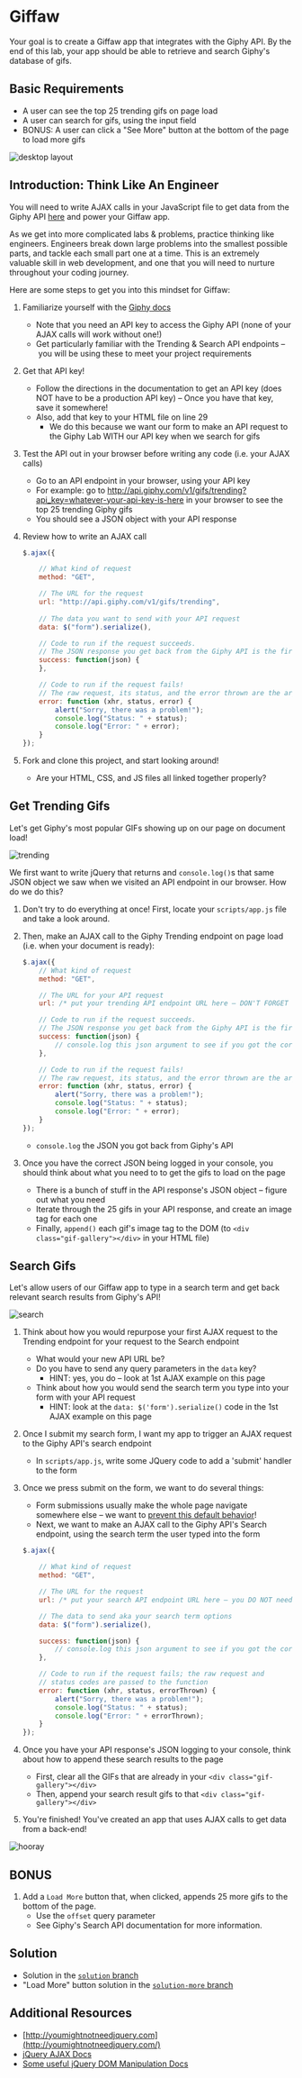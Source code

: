 # Giffaw

Your goal is to create a Giffaw app that integrates with the Giphy API. By the end of this lab, your app should be able to retrieve and search Giphy's database of gifs.

## Basic Requirements

* A user can see the top 25 trending gifs on page load 
* A user can search for gifs, using the input field
* BONUS: A user can click a "See More" button at the bottom of the page to load more gifs

![desktop layout](https://cloud.githubusercontent.com/assets/3010270/13936044/2ffadf60-ef78-11e5-95c5-55b8aefe68d6.png)

## Introduction: Think Like An Engineer

You will need to write AJAX calls in your JavaScript file to get data from the Giphy API [here](http://developers.giphy.com/) and power your Giffaw app.

As we get into more complicated labs & problems, practice thinking like engineers. Engineers break down large problems into the smallest possible parts, and tackle each small part one at a time. This is an extremely valuable skill in web development, and one that you will need to nurture throughout your coding journey.

Here are some steps to get you into this mindset for Giffaw:

1. Familiarize yourself with the [Giphy docs](https://developers.giphy.com/docs/)
	- Note that you need an API key to access the Giphy API (none of your AJAX calls will work without one!)
	- Get particularly familiar with the Trending & Search API endpoints – you will be using these to meet your project requirements

1. Get that API key!
	- Follow the directions in the documentation to get an API key (does NOT have to be a production API key)
	– Once you have that key, save it somewhere!
	- Also, add that key to your HTML file on line 29
		- We do this because we want our form to make an API request to the Giphy Lab WITH our API key when we search for gifs

1. Test the API out in your browser before writing any code (i.e. your AJAX calls)
	- Go to an API endpoint in your browser, using your API key
	- For example: go to http://api.giphy.com/v1/gifs/trending?api_key=whatever-your-api-key-is-here in your browser to see the top 25 trending Giphy gifs
	- You should see a JSON object with your API response

1. Review how to write an AJAX call
	```js
	$.ajax({

		// What kind of request
		method: "GET",

		// The URL for the request
		url: "http://api.giphy.com/v1/gifs/trending",
		
		// The data you want to send with your API request 
		data: $("form").serialize(),

		// Code to run if the request succeeds.
		// The JSON response you get back from the Giphy API is the first argument in your success function.
		success: function(json) {
		},

		// Code to run if the request fails!
		// The raw request, its status, and the error thrown are the arguments passed to your error function.
		error: function (xhr, status, error) {
			alert("Sorry, there was a problem!");
			console.log("Status: " + status);
			console.log("Error: " + error);
		}
	});
	```

1. Fork and clone this project, and start looking around!
	- Are your HTML, CSS, and JS files all linked together properly?

## Get Trending Gifs
Let's get Giphy's most popular GIFs showing up on our page on document load!

![trending](https://media0.giphy.com/media/3o7aTHbH39h8xYePza/giphy.gif)

We first want to write jQuery that returns and `console.log()`s that same JSON object we saw when we visited an API endpoint in our browser. How do we do this?

1. Don't try to do everything at once! First, locate your `scripts/app.js` file and take a look around.

1. Then, make an AJAX call to the Giphy Trending endpoint on page load (i.e. when your document is ready):
	
	```js
	$.ajax({
		// What kind of request
		method: "GET",

		// The URL for your API request
		url: /* put your trending API endpoint URL here – DON'T FORGET YOUR API KEY!] */,

		// Code to run if the request succeeds.
		// The JSON response you get back from the Giphy API is the first argument in your success function.
		success: function(json) {
			// console.log this json argument to see if you got the correct data!
		},

		// Code to run if the request fails!
		// The raw request, its status, and the error thrown are the arguments passed to your error function.
		error: function (xhr, status, error) {
			alert("Sorry, there was a problem!");
			console.log("Status: " + status);
			console.log("Error: " + error);
		}
	});
	```
	
	- `console.log` the JSON you got back from Giphy's API
	
1. Once you have the correct JSON being logged in your console, you should think about what you need to to get the gifs to load on the page
	- There is a bunch of stuff in the API response's JSON object – figure out what you need
	- Iterate through the 25 gifs in your API response, and create an image tag for each one
	- Finally, `append()` each gif's image tag to the DOM (to `<div class="gif-gallery"></div>` in your HTML file)


## Search Gifs
Let's allow users of our Giffaw app to type in a search term and get back relevant search results from Giphy's API!

![search](https://media0.giphy.com/media/l3q2PZSVUUEsajBIY/giphy.gif)

1. Think about how you would repurpose your first AJAX request to the Trending endpoint for your request to the Search endpoint
	- What would your new API URL be? 
	- Do you have to send any query parameters in the `data` key? 
		- HINT: yes, you do – look at 1st AJAX example on this page
	- Think about how you would send the search term you type into your form with your API request
		- HINT: look at the `data: $('form').serialize()` code in the 1st AJAX example on this page

1. Once I submit my search form, I want my app to trigger an AJAX request to the Giphy API's search endpoint
	- In `scripts/app.js`, write some JQuery code to add a 'submit' handler to the form

1. Once we press submit on the form, we want to do several things: 
	- Form submissions usually make the whole page navigate somewhere else – we want to [prevent this default behavior](https://api.jquery.com/event.preventdefault/)! 
	- Next, we want to make an AJAX call to the Giphy API's Search endpoint, using the search term the user typed into the form
	
	```js
	$.ajax({

		// What kind of request
		method: "GET",

		// The URL for the request
		url: /* put your search API endpoint URL here – you DO NOT need your API key for this URL, because it's already in your HTML form!] */,

		// The data to send aka your search term options
		data: $("form").serialize(),

		success: function(json) {
			// console.log this json argument to see if you got the correct data!
		},

		// Code to run if the request fails; the raw request and
		// status codes are passed to the function
		error: function (xhr, status, errorThrown) {
			alert("Sorry, there was a problem!");
			console.log("Status: " + status);
			console.log("Error: " + errorThrown);
		}
	});
	```

1. Once you have your API response's JSON logging to your console, think about how to append these search results to the page
	- First, clear all the GIFs that are already in your `<div class="gif-gallery"></div>`
	- Then, append your search result gifs to that `<div class="gif-gallery"></div>`
1. You're finished! You've created an app that uses AJAX calls to get data from a back-end!

![hooray](https://media.giphy.com/media/ijN0lQpvfoX28/giphy.gif)

## BONUS
1. Add a `Load More` button that, when clicked, appends 25 more gifs to the bottom of the page.
	- Use the `offset` query parameter 
	- See Giphy's Search API documentation for more information.

## Solution 
- Solution in the [`solution` branch](https://github.com/SF-WDI-LABS/giffaw/tree/solution)
- "Load More" button solution in the [`solution-more` branch](https://github.com/SF-WDI-LABS/giffaw/tree/solution-more)

## Additional Resources

- [http://youmightnotneedjquery.com](http://youmightnotneedjquery.com/)
- [jQuery AJAX Docs](http://api.jquery.com/jquery.ajax/)
- [Some useful jQuery DOM Manipulation Docs](http://api.jquery.com/prepend/)
